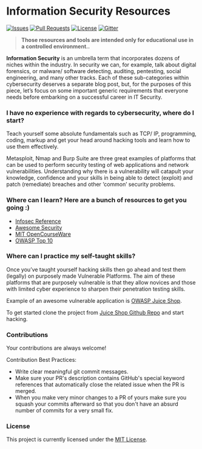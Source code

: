 # Information Security Resources 
[![Issues](https://img.shields.io/github/issues-closed/oss2019/information-security.svg?style=flat-square)](https://github.com/oss2019/information-security/issues) [![Pull Requests](https://img.shields.io/github/issues-pr-closed/oss2019/information-security.svg?style=flat-square)](https://github.com/oss2019/information-security/pulls) [![License](https://img.shields.io/apm/l/vim-mode.svg?style=flat-square)](https://github.com/oss2019/information-security/blob/master/LICENSE) [![Gitter](https://img.shields.io/badge/chat-on%20gitter-ff006f.svg?style=flat-square)](#) 

> **Those resources and tools are intended only for educational use in a controlled environment..**

**Information Security** is an umbrella term that incorporates dozens of niches within the industry. In security we can, for example, talk about digital forensics, or malware/ software detecting, auditing, pentesting, social engineering, and many other tracks. Each of these sub-categories within cybersecurity deserves a separate blog post, but, for the purposes of this piece, let’s focus on some important generic requirements that everyone needs before embarking on a successful career in IT Security.

### I have no experience with regards to cybersecurity, where do I start?

Teach yourself some absolute fundamentals such as TCP/ IP, programming, coding, markup and get your head around hacking tools and learn how to use them effectively.

Metasploit, Nmap and Burp Suite are three great examples of platforms that can be used to perform security testing of web applications and network vulnerabilities. Understanding why there is a vulnerability will catapult your knowledge, confidence and your skills in being able to detect (exploit) and patch (remediate) breaches and other ‘common’ security problems.

### Where can I learn? Here are a bunch of resources to get you going :)

- [Infosec Reference](https://github.com/rmusser01/Infosec_Reference)
- [Awesome Security](https://github.com/sbilly/awesome-security)
- [MIT OpenCourseWare](https://ocw.mit.edu/courses/electrical-engineering-and-computer-science/6-858-computer-systems-security-fall-2014/index.htm)
- [OWASP Top 10](https://www.owasp.org/index.php/Category:OWASP_Top_Ten_Project)

### Where can I practice my self-taught skills?

Once you’ve taught yourself hacking skills then go ahead and test them (legally) on purposely made Vulnerable Platforms. The aim of these platforms that are purposely vulnerable is that they allow novices and those with limited cyber experience to sharpen their penetration testing skills.

Example of an awesome vulnerable application is [OWASP Juice Shop](https://www.owasp.org/index.php/OWASP_Juice_Shop_Project).

To get started clone the project from [Juice Shop Github Repo](https://github.com/bkimminich/juice-shop) and start hacking.

### Contributions

Your contributions are always welcome!

Contribution Best Practices:
- Write clear meaningful git commit messages.
- Make sure your PR's description contains GitHub's special keyword references that automatically close the related issue when the PR is merged.
- When you make very minor changes to a PR of yours make sure you squash your commits afterward so that you don't have an absurd number of commits for a very small fix.

### License

This project is currently licensed under the [MIT License](https://github.com/oss2019/information-security/blob/master/LICENSE).
